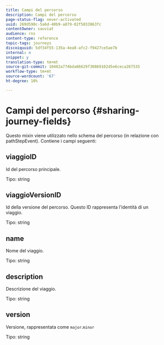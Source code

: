 ```yaml
---
title: Campi del percorso
description: Campi del percorso
page-status-flag: never-activated
uuid: 269d590c-5a6d-40b9-a879-02f5033863fc
contentOwner: sauviat
audience: rns
content-type: reference
topic-tags: journeys
discoiquuid: 5df34f55-135a-4ea8-afc2-f9427ce5ae7b
internal: n
snippet: y
translation-type: tm+mt
source-git-commit: 10402a774bda66629f30869102d5e6ceca267535
workflow-type: tm+mt
source-wordcount: '67'
ht-degree: 10%

---
```



# Campi del percorso {#sharing-journey-fields}

Questo mixin viene utilizzato nello schema del percorso (in relazione con pathStepEvent). Contiene i campi seguenti:

## viaggioID

Id del percorso principale.

Tipo: string

## viaggioVersionID

Id della versione del percorso. Questo ID rappresenta l&#39;identità di un viaggio.

Tipo: string

## name

Nome del viaggio.

Tipo: string

## description

Descrizione del viaggio.

Tipo: string

## version

Versione, rappresentata come `major`.`minor`

Tipo: string
